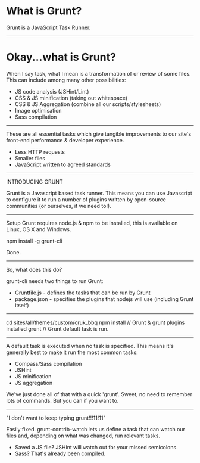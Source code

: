 # What is Grunt?

Grunt is a JavaScript Task Runner.

---

# Okay...what is Grunt?

When I say task, what I mean is a transformation of or review of some files. This can include among many other possibilities:

 - JS code analysis (JSHint/Lint)
 - CSS & JS minification (taking out whitespace)
 - CSS & JS Aggregation (combine all our scripts/stylesheets)
 - Image optimisation
 - Sass compilation

---

These are all essential tasks which give tangible improvements to our site's front-end performance & developer experience.
 - Less HTTP requests
 - Smaller files
 - JavaScript written to agreed standards

---

INTRODUCING GRUNT

Grunt is a Javascript based task runner. This means you can use Javascript to configure it to run a number of plugins written by open-source communities (or ourselves, if we need to!).

---

Setup
Grunt requires node.js & npm to be installed, this is available on Linux, OS X and Windows.

npm install -g grunt-cli

Done.

---

So, what does this do?

grunt-cli needs two things to run Grunt:
- Gruntfile.js - defines the tasks that can be run by Grunt
- package.json - specifies the plugins that nodejs will use (including Grunt itself)

---

cd sites/all/themes/custom/cruk_bbq
npm install
// Grunt & grunt plugins installed
grunt
// Grunt default task is run.

---

A default task is executed when no task is specified. This means it's generally best to make it run the most common tasks:
- Compass/Sass compilation
- JSHint
- JS minification
- JS aggregation

We've just done all of that with a quick 'grunt'. Sweet, no need to remember lots of commands. But you can if you want to.

---

"I don't want to keep typing grunt!!!11!11"

Easily fixed. grunt-contrib-watch lets us define a task that can watch our files and, depending on what was changed, run relevant tasks.

 - Saved a JS file? JSHint will watch out for your missed semicolons.
 - Sass? That's already been compiled.

